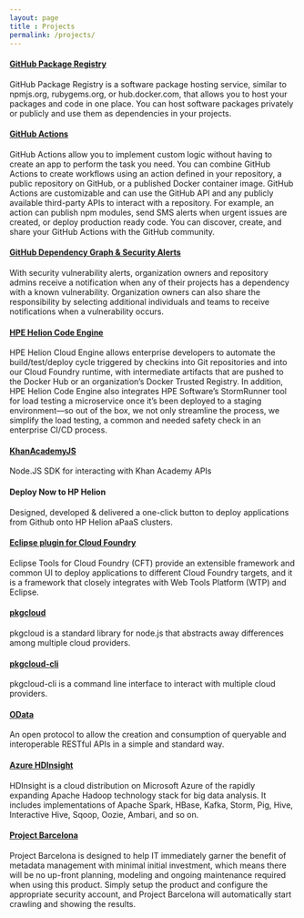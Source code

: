 ```yaml
---
layout: page
title : Projects
permalink: /projects/
---
```


#### [GitHub Package Registry](https://help.github.com/en/articles/about-github-package-registry)

GitHub Package Registry is a software package hosting service, similar to npmjs.org, rubygems.org, or hub.docker.com, that allows you to host your packages and code in one place. You can host software packages privately or publicly and use them as dependencies in your projects.

#### [GitHub Actions](https://developer.github.com/actions/)

GitHub Actions allow you to implement custom logic without having to create an app to perform the task you need. You can combine GitHub Actions to create workflows using an action defined in your repository, a public repository on GitHub, or a published Docker container image. GitHub Actions are customizable and can use the GitHub API and any publicly available third-party APIs to interact with a repository. For example, an action can publish npm modules, send SMS alerts when urgent issues are created, or deploy production ready code. You can discover, create, and share your GitHub Actions with the GitHub community.

#### [GitHub Dependency Graph & Security Alerts](https://help.github.com/articles/listing-the-packages-that-a-repository-depends-on/)

 With security vulnerability alerts, organization owners and repository admins receive a notification when any of their projects has a dependency with a known vulnerability. Organization owners can also share the responsibility by selecting additional individuals and teams to receive notifications when a vulnerability occurs.


#### [HPE Helion Code Engine](https://docs.hpcloud.com/stackato/index.html#stackato/ops/quickstart_hce.html)

HPE Helion Cloud Engine allows enterprise developers to automate the build/test/deploy cycle triggered by checkins into Git repositories and into our Cloud Foundry runtime, with intermediate artifacts that are pushed to the Docker Hub or an organization’s Docker Trusted Registry. In addition, HPE Helion Code Engine also integrates HPE Software’s StormRunner tool for load testing a microservice once it’s been deployed to a staging environment—so out of the box, we not only streamline the process, we simplify the load testing, a common and needed safety check in an enterprise CI/CD process.

#### [KhanAcademyJS](https://github.com/Phanatic/KhanAcademyJS/)
Node.JS SDK for interacting with Khan Academy APIs

#### Deploy Now to HP Helion

Designed, developed & delivered a one-click button to deploy applications from Github onto HP Helion aPaaS clusters.

#### [Eclipse plugin for Cloud Foundry](https://github.com/cloudfoundry-attic/eclipse-integration-cloudfoundry/commits?author=Phanatic)

Eclipse Tools for Cloud Foundry (CFT) provide an extensible framework and common UI to deploy applications to different Cloud Foundry targets, and it is a framework that closely integrates with Web Tools Platform (WTP) and Eclipse.

#### [pkgcloud](https://github.com/pkgcloud/pkgcloud/commits?author=Phanatic)

pkgcloud is a standard library for node.js that abstracts away differences among multiple cloud providers.

#### [pkgcloud-cli](https://github.com/pkgcloud/pkgcloud-cli/commits?author=Phanatic)

pkgcloud-cli is a command line interface to interact with multiple cloud providers.

#### [OData](http://www.odata.org/)
An open protocol to allow the creation and consumption of queryable and interoperable RESTful APIs in a simple and standard way.

#### [Azure HDInsight](https://docs.microsoft.com/en-us/azure/hdinsight/hdinsight-hadoop-introduction)

HDInsight is a cloud distribution on Microsoft Azure of the rapidly expanding Apache Hadoop technology stack for big data analysis. It includes implementations of Apache Spark, HBase, Kafka, Storm, Pig, Hive, Interactive Hive, Sqoop, Oozie, Ambari, and so on.

#### [Project Barcelona](https://blogs.technet.microsoft.com/mspfe/2012/05/10/project-barcelona-a-revolution-in-enterprise-metadata-management-part-2/)

Project Barcelona is designed to help IT immediately garner the benefit of metadata management with minimal initial investment, which means there will be no up-front planning, modeling and ongoing maintenance required when using this product.  Simply setup the product and configure the appropriate security account, and Project Barcelona will automatically start crawling and showing the results.
